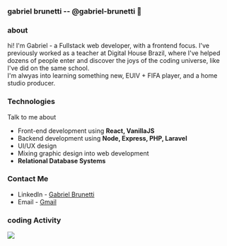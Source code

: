 ### gabriel brunetti -- @gabriel-brunetti 👋

### about
hi! I'm Gabriel - a Fullstack web developer, with a frontend focus. I've previously worked as a teacher at Digital House Brazil, where I've helped dozens of people enter and discover the joys of the coding universe, like I've did on the same school.
<br>
I'm alwyas into learning something new, EUIV + FIFA player, and a home studio producer.

### Technologies
Talk to me about
- Front-end development using **React, VanillaJS**
- Backend development using **Node, Express, PHP, Laravel**
- UI/UX design
- Mixing graphic design into web development
- **Relational Database Systems**

### Contact Me
- LinkedIn - [Gabriel Brunetti](https://www.linkedin.com/in/gabriel-brunetti/)
- Email - [Gmail](gabriel.brunetti1@gmail.com)

### coding Activity
<p align="justify" >
  <img src="https://github-readme-stats.vercel.app/api?username=gabriel-brunetti&count_private=true&show_icons=true&theme=material-palenight" />
</p>


<!--
**gabriel-brunetti/gabriel-brunetti** is a ✨ _special_ ✨ repository because its `README.md` (this file) appears on your GitHub profile.

Here are some ideas to get you started:

- 🔭 I’m currently working on ...
- 🌱 I’m currently learning ...
- 👯 I’m looking to collaborate on ...
- 🤔 I’m looking for help with ...
- 💬 Ask me about ...
- 📫 How to reach me: ...
- 😄 Pronouns: ...
- ⚡ Fun fact: ...
-->
